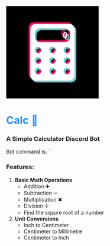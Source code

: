 <!DOCTYPE html>

<img src="https://github.com/jsphprz/calc/blob/main/calc.png" width="250">
<h1 style="color:DodgerBlue;">Calc 🔢 </h1>
<h3> A Simple Calculator Discord Bot</h3> 

Bot command is: <b>`</b>
<h3> Features: </h3>
<ol>
  <li>
    <b>Basic Math Operations</b> 
    <ul>
      <li>Addition ➕</li>
      <li>Subtraction ➖</li>
      <li>Multiplication ✖</li>
      <li>Division ➗</li>
      <li>Find the sqaure root of a number</li>
    </ul>
  </li>
   <li>
     <b>Unit Conversions</b> 
    <ul>
      <li>Inch to Centimeter </li>
      <li>Centimeter to Millimetre</li>
      <li>Centimeter to Inch</li>
    </ul>
  </li>
</ol>


